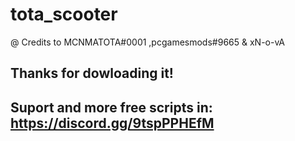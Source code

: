 # tota_scooter

@ Credits to MCNMATOTA#0001 ,pcgamesmods#9665 & xN-o-vA


## Thanks for dowloading it!

## Suport and more free scripts in: https://discord.gg/9tspPPHEfM
